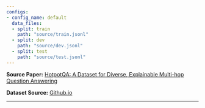 ```yaml
---
configs:
- config_name: default
  data_files:
  - split: train
    path: "source/train.jsonl"
  - split: dev
    path: "source/dev.jsonl"
  - split: test
    path: "source/test.jsonl"
---
```


**Source Paper:** [HotpotQA: A Dataset for Diverse, Explainable Multi-hop Question Answering](https://arxiv.org/abs/1809.09600)

**Dataset Source:** [Github.io](https://hotpotqa.github.io/)

---